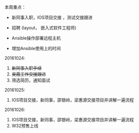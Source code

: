 本周重点：

* 新同事入职，IOS项目交接 ，测试交接跟进

* 招聘 \(layout， 嵌入式软件工程师\)

* Ansible操作部署远程主机

* 增加Ansible使用上的时间


20161024:

1. ~~新同事入职手续~~
2. ~~吴霞工作交接跟进~~
3. 筛选简历，通知面试

20161025:

1. IOS项目交接，新同事，邵银岭，梁惠源交接项目并讲解一遍流程 

20161026:

1. IOS项目交接，新同事，邵银岭，梁惠源交接项目并讲解一遍流程
2. W32预售上线 

